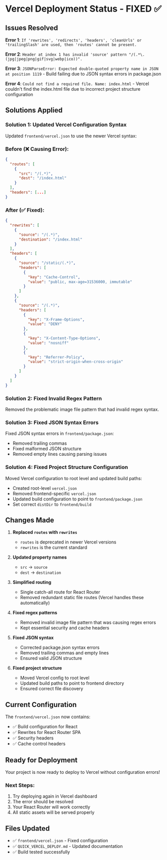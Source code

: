 # Vercel Deployment Status - FIXED ✅

## Issues Resolved

**Error 1**: `If 'rewrites', 'redirects', 'headers', 'cleanUrls' or 'trailingSlash' are used, then 'routes' cannot be present.`

**Error 2**: `Header at index 1 has invalid 'source' pattern "/(.*\.(jpg|jpeg|png|gif|svg|webp|ico))".`

**Error 3**: `JSONParseError: Expected double-quoted property name in JSON at position 1119` - Build failing due to JSON syntax errors in package.json

**Error 4**: `Could not find a required file. Name: index.html` - Vercel couldn't find the index.html file due to incorrect project structure configuration

## Solutions Applied

### Solution 1: Updated Vercel Configuration Syntax

Updated `frontend/vercel.json` to use the newer Vercel syntax:

### Before (❌ Causing Error):

```json
{
  "routes": [
    {
      "src": "/(.*)",
      "dest": "/index.html"
    }
  ],
  "headers": [...]
}
```

### After (✅ Fixed):

```json
{
  "rewrites": [
    {
      "source": "/(.*)",
      "destination": "/index.html"
    }
  ],
  "headers": [
    {
      "source": "/static/(.*)",
      "headers": [
        {
          "key": "Cache-Control",
          "value": "public, max-age=31536000, immutable"
        }
      ]
    },
    {
      "source": "/(.*)",
      "headers": [
        {
          "key": "X-Frame-Options",
          "value": "DENY"
        },
        {
          "key": "X-Content-Type-Options",
          "value": "nosniff"
        },
        {
          "key": "Referrer-Policy",
          "value": "strict-origin-when-cross-origin"
        }
      ]
    }
  ]
}
```

### Solution 2: Fixed Invalid Regex Pattern

Removed the problematic image file pattern that had invalid regex syntax.

### Solution 3: Fixed JSON Syntax Errors

Fixed JSON syntax errors in `frontend/package.json`:

- Removed trailing commas
- Fixed malformed JSON structure
- Removed empty lines causing parsing issues

### Solution 4: Fixed Project Structure Configuration

Moved Vercel configuration to root level and updated build paths:

- Created root-level `vercel.json`
- Removed frontend-specific `vercel.json`
- Updated build configuration to point to `frontend/package.json`
- Set correct `distDir` to `frontend/build`

## Changes Made

1. **Replaced `routes` with `rewrites`**

   - `routes` is deprecated in newer Vercel versions
   - `rewrites` is the current standard

2. **Updated property names**

   - `src` → `source`
   - `dest` → `destination`

3. **Simplified routing**

   - Single catch-all route for React Router
   - Removed redundant static file routes (Vercel handles these automatically)

4. **Fixed regex patterns**

   - Removed invalid image file pattern that was causing regex errors
   - Kept essential security and cache headers

5. **Fixed JSON syntax**

   - Corrected package.json syntax errors
   - Removed trailing commas and empty lines
   - Ensured valid JSON structure

6. **Fixed project structure**
   - Moved Vercel config to root level
   - Updated build paths to point to frontend directory
   - Ensured correct file discovery

## Current Configuration

The `frontend/vercel.json` now contains:

- ✅ Build configuration for React
- ✅ Rewrites for React Router SPA
- ✅ Security headers
- ✅ Cache control headers

## Ready for Deployment

Your project is now ready to deploy to Vercel without configuration errors!

### Next Steps:

1. Try deploying again in Vercel dashboard
2. The error should be resolved
3. Your React Router will work correctly
4. All static assets will be served properly

## Files Updated

- ✅ `frontend/vercel.json` - Fixed configuration
- ✅ `QUICK_VERCEL_DEPLOY.md` - Updated documentation
- ✅ Build tested successfully
